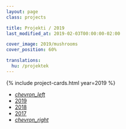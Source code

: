 ```yaml
---
layout: page
class: projects

title: Projekti / 2019
last_modified_at: 2019-02-03T00:00:00-02:00

cover_image: 2019/mushrooms
cover_position: 60%

translations:
  hu: /projektek
---
```

{% include project-cards.html year=2019 %}

<ul class="pagination center">
  <li class="disabled"><a href="#!"><i class="material-icons">chevron_left</i></a></li>
  <li class="active orange accent-2"><a href="#!">2019</a></li>
  <li class="waves-effect"><a href="/projekti/2018">2018</a></li>
  <li class="waves-effect"><a href="/projekti/2017">2017</a></li>
  <li class="waves-effect"><a href="/projekti/2018"><i class="material-icons">chevron_right</i></a></li>
</ul>
